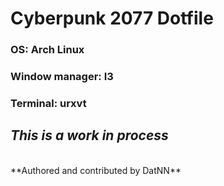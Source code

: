 # Cyberpunk 2077 Dotfile


### OS: Arch Linux
### Window manager: I3
### Terminal: urxvt



## *This is a work in process*

</br>
**Authored and contributed by DatNN**
